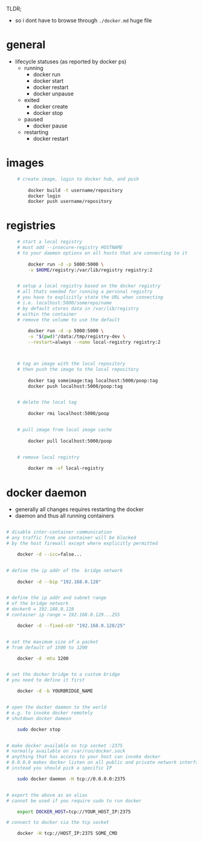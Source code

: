 TLDR;

- so i dont have to browse through `./docker.md` huge file

# general 
- lifecycle statuses (as reported by docker ps)
    - running
      - docker run
      - docker start
      - docker restart
      - docker unpause
    - exited
      - docker create
      - docker stop
    - paused
      - docker pause
    - restarting
      - docker restart


# images 

```sh
    # create image, login to docker hub, and push
        
        docker build -t username/repository
        docker login
        docker push username/repository

```



# registries 

```sh
    # start a local registry
    # must add --insecure-registry HOSTNAME
    # to your daemon options on all hosts that are connecting to it
    
        docker run -d -p 5000:5000 \
        -v $HOME/registry:/var/lib/registry registry:2


    # setup a local registry based on the docker registry
    # all thats needed for running a personal registry
    # you have to explicitly state the URL when connecting
    # i.e. localhost:5000/somerepo/name
    # by default stores data in /var/lib/registry
    # within the container
    # remove the volume to use the default
    
        docker run -d -p 5000:5000 \
        -v "$(pwd)"/data:/tmp/registry-dev \
        --restart=always --name local-registry registry:2



    # tag an image with the local repository
    # then push the image to the local repository
    
        docker tag someimage:tag localhost:5000/poop:tag
        docker push localhost:5000/poop:tag


    # delete the local tag
    
        docker rmi localhost:5000/poop


    # pull image from local image cache
    
        docker pull localhost:5000/poop


    # remove local registry
    
        docker rm -vf local-registry

```



# docker daemon 
- generally all changes requires restarting the docker
- daemon and thus all running containers

```sh

# disable inter-container communication
# any traffic from one container will be blocked
# by the host firewall except where explicitly permitted

    docker -d --icc=false...


# define the ip addr of the  bridge network
    
    docker -d --bip "192.168.0.128"


# define the ip addr and subnet range
# of the bridge network
# docker0 = 192.168.0.128
# container ip range = 192.168.0.129...255

    docker -d --fixed-cdr "192.168.0.128/25"


# set the maximum size of a packet
# from default of 1500 to 1200

    docker -d -mtu 1200


# set the docker bridge to a custom bridge
# you need to define it first

    docker -d -b YOURBRIDGE_NAME


# open the docker daemon to the world
# e.g. to invoke docker remotely
# shutdown docker dameon

    sudo docker stop


# make docker available on tcp socket :2375
# normally available on /var/run/docker.sock
# anything that has access to your host can invoke docker
# 0.0.0.0 makes docker listen on all public and private network interfaces
# instead you should pick a specific IP

    sudo docker daemon -H tcp://0.0.0.0:2375


# export the above as an alias
# cannot be used if you require sudo to run docker

    export DOCKER_HOST=tcp://YOUR_HOST_IP:2375

# connect to docker via the tcp socket

    docker -H tcp://HOST_IP:2375 SOME_CMD

```